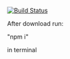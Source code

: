[![Build Status](https://travis-ci.org/dalSara/ShowAndDoContentful.svg?branch=master)](https://travis-ci.org/dalSara/ShowAndDoContentful)


After download run:

"npm i"

in terminal


